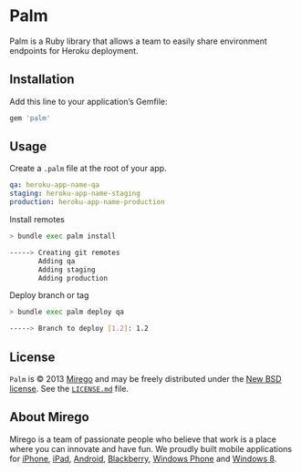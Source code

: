 # Palm

Palm is a Ruby library that allows a team to easily share environment endpoints for Heroku deployment.

## Installation

Add this line to your application’s Gemfile:

```ruby
gem 'palm'
```

## Usage

Create a `.palm` file at the root of your app.

```yaml
qa: heroku-app-name-qa
staging: heroku-app-name-staging
production: heroku-app-name-production
```

Install remotes

```bash
> bundle exec palm install

-----> Creating git remotes
       Adding qa
       Adding staging
       Adding production
```

Deploy branch or tag

```bash
> bundle exec palm deploy qa

-----> Branch to deploy [1.2]: 1.2
```

## License

`Palm` is © 2013 [Mirego](http://www.mirego.com) and may be freely distributed under the [New BSD license](http://opensource.org/licenses/BSD-3-Clause).  See the [`LICENSE.md`](https://github.com/mirego/palm/blob/master/LICENSE.md) file.

## About Mirego

Mirego is a team of passionate people who believe that work is a place where you can innovate and have fun.
We proudly built mobile applications for
[iPhone](http://mirego.com/en/iphone-app-development/ "iPhone application development"),
[iPad](http://mirego.com/en/ipad-app-development/ "iPad application development"),
[Android](http://mirego.com/en/android-app-development/ "Android application development"),
[Blackberry](http://mirego.com/en/blackberry-app-development/ "Blackberry application development"),
[Windows Phone](http://mirego.com/en/windows-phone-app-development/ "Windows Phone application development") and
[Windows 8](http://mirego.com/en/windows-8-app-development/ "Windows 8 application development").
